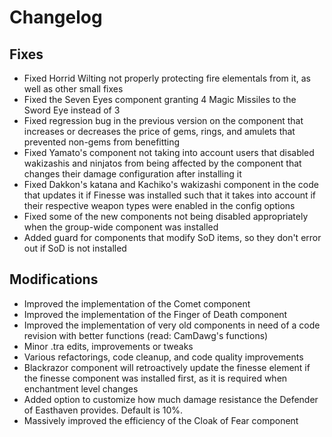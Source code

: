 # Changelog

## Fixes

- Fixed Horrid Wilting not properly protecting fire elementals from it, as well as other small fixes
- Fixed the Seven Eyes component granting 4 Magic Missiles to the Sword Eye instead of 3
- Fixed regression bug in the previous version on the component that increases or decreases the price of gems, rings, and amulets that prevented non-gems from benefitting
- Fixed Yamato's component not taking into account users that disabled wakizashis and ninjatos from being affected by the component that changes their damage configuration after installing it
- Fixed Dakkon's katana and Kachiko's wakizashi component in the code that updates it if Finesse was installed such that it takes into account if their respective weapon types were enabled in the config options
- Fixed some of the new components not being disabled appropriately when the group-wide component was installed
- Added guard for components that modify SoD items, so they don't error out if SoD is not installed

## Modifications

- Improved the implementation of the Comet component
- Improved the implementation of the Finger of Death component
- Improved the implementation of very old components in need of a code revision with better functions (read: CamDawg's functions)
- Minor .tra edits, improvements or tweaks
- Various refactorings, code cleanup, and code quality improvements
- Blackrazor component will retroactively update the finesse element if the finesse component was installed first, as it is required when enchantment level changes
- Added option to customize how much damage resistance the Defender of Easthaven provides. Default is 10%.
- Massively improved the efficiency of the Cloak of Fear component
